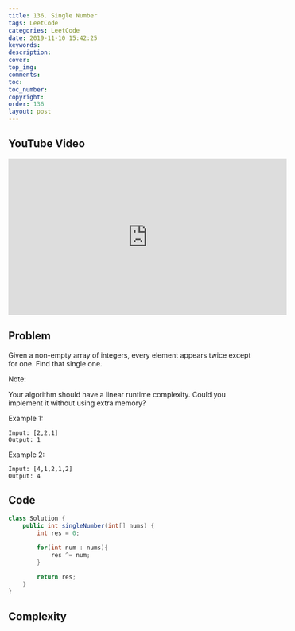 ```yaml
---
title: 136. Single Number
tags: LeetCode
categories: LeetCode
date: 2019-11-10 15:42:25
keywords:
description:
cover:
top_img:
comments:
toc:
toc_number:
copyright:
order: 136
layout: post
---
```


## YouTube Video

<iframe width="560" height="315" src="https://www.youtube.com/embed/F6YGxH0rfbg" frameborder="0" allow="accelerometer; autoplay; encrypted-media; gyroscope; picture-in-picture" allowfullscreen></iframe>

## Problem

Given a non-empty array of integers, every element appears twice except for one. Find that single one.

Note:

Your algorithm should have a linear runtime complexity. Could you implement it without using extra memory?

Example 1:

```
Input: [2,2,1]
Output: 1
```

Example 2:

```
Input: [4,1,2,1,2]
Output: 4
```

## Code

```java
class Solution {
    public int singleNumber(int[] nums) {
        int res = 0;

        for(int num : nums){
            res ^= num;
        }

        return res;
    }
}
```

## Complexity
